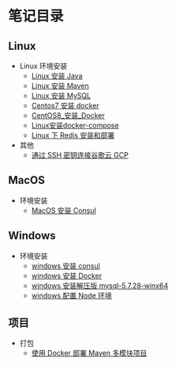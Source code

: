 # 笔记目录  

## Linux  

- Linux 环境安装
  - [Linux 安装 Java](./linux/soft/Linux安装Java.md)
  - [Linux 安装 Maven](./linux/soft/Linux安装Maven.md)
  - [Linux 安装 MySQL](./linux/soft/Linux安装MySQL.md)
  - [Centos7 安装 docker](./linux/soft/Centos7安装docker.md)
  - [CentOS8_安装_Docker](./linux/soft/CentOS8安装Docker.md)
  - [Linux安装docker-compose](./linux/soft/Linux安装docker-compose.md)
  - [Linux 下 Redis 安装和部署](./linux/soft/Linux下Redis安装和部署.md)
- 其他
  - [通过 SSH 密钥连接谷歌云 GCP](./linux/others/通过SSH密钥连接谷歌云(GCP).md)  

## MacOS  

- 环境安装
  - [MacOS 安装 Consul](./macos/MacOS安装Consul.md)

## Windows  

- 环境安装
  - [windows 安装 consul](./windows/windows安装consul.md)
  - [windows 安装 Docker](./windows/windows安装docker.md)
  - [windows 安装解压版 mysql-5.7.28-winx64](./windows/windows安装解压版mysql-5.7.28-winx64.md)
  - [windows 配置 Node 环境](./windows/windows配置Node环境.md)

## 项目  

- 打包
  - [使用 Docker 部署 Maven 多模块项目](https://www.keppel.fun/articles/2019/12/30/1577687515298.html)
